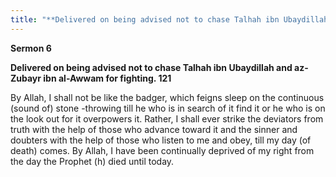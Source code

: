 ```yaml
---
title: "**Delivered on being advised not to chase Talhah ibn Ubaydillah and az-Zubayr ibn al-Awwam for fighting. 121**" 
---
```

**Sermon 6**

**Delivered on being advised not to chase Talhah ibn Ubaydillah and az\-Zubayr ibn al\-Awwam for fighting\. 121**

By Allah, I shall not be like the badger, which feigns sleep on the continuous \(sound of\) stone \-throwing till he who is in search of it find it or he who is on the look out for it overpowers it\. Rather, I shall ever strike the deviators from truth with the help of those who advance toward it and the sinner and doubters with the help of those who listen to me and obey, till my day \(of death\) comes\. By Allah, I have been continually deprived of my right from the day the Prophet \(h\) died until today\.

